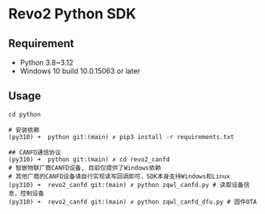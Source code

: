 # Revo2 Python SDK

## Requirement

- Python 3.8~3.12
- Windows 10 build 10.0.15063 or later

## Usage

```shell
cd python

# 安装依赖
(py310) ➜  python git:(main) ✗ pip3 install -r requirements.txt

## CANFD通信协议
(py310) ➜  python git:(main) ✗ cd revo2_canfd
# 智嵌物联厂商CANFD设备, 目前仅提供了Windows依赖
# 其他厂商的CANFD设备请自行实现读写回调即可，SDK本身支持Windows和Linux
(py310) ➜  revo2_canfd git:(main) ✗ python zqwl_canfd.py # 读取设备信息，控制设备
(py310) ➜  revo2_canfd git:(main) ✗ python zqwl_canfd_dfu.py # 固件OTA
```
